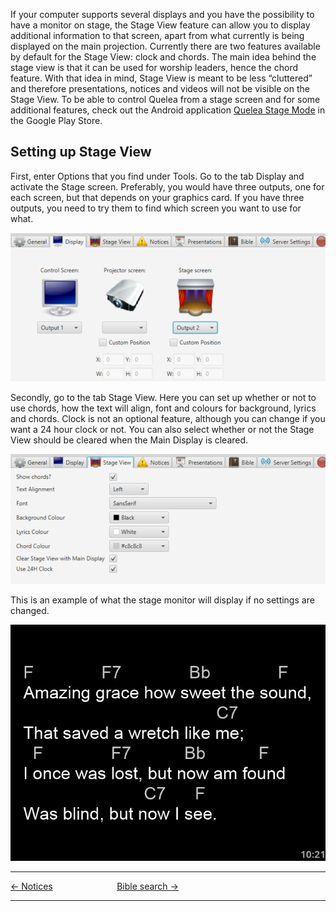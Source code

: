 If your computer supports several displays and you have the possibility
to have a monitor on stage, the Stage View feature can allow you to
display additional information to that screen, apart from what currently
is being displayed on the main projection. Currently there are two
features available by default for the Stage View: clock and chords. The
main idea behind the stage view is that it can be used for worship
leaders, hence the chord feature. With that idea in mind, Stage View is
meant to be less “cluttered” and therefore presentations, notices and
videos will not be visible on the Stage View. To be able to control
Quelea from a stage screen and for some additional features, check out
the Android application [Quelea Stage
Mode](https://play.google.com/store/apps/details?id=org.quelea.stagemode)
in the Google Play Store.

## Setting up Stage View

First, enter Options that you find under Tools. Go to the tab Display
and activate the Stage screen. Preferably, you would have three outputs,
one for each screen, but that depends on your graphics card. If you have
three outputs, you need to try them to find which screen you want to use
for what.

![](Quelea_manual-e-064.png)

Secondly, go to the tab Stage View. Here you can set up whether or not
to use chords, how the text will align, font and colours for background,
lyrics and chords. Clock is not an optional feature, although you can
change if you want a 24 hour clock or not. You can also select whether
or not the Stage View should be cleared when the Main Display is
cleared.

![](Quelea_manual-e-065.png)

This is an example of what the stage monitor will display if no settings
are changed.

![](Quelea_manual-e-066.png)

-----



[← Notices](Notices "Notices") &nbsp;&nbsp;&nbsp;&nbsp;&nbsp;&nbsp;&nbsp;&nbsp;&nbsp;&nbsp;&nbsp;&nbsp;&nbsp;&nbsp;&nbsp;&nbsp;&nbsp;&nbsp;&nbsp;&nbsp;&nbsp;&nbsp;&nbsp;&nbsp; [Bible
search →](Bible_search "Bible search")

---
